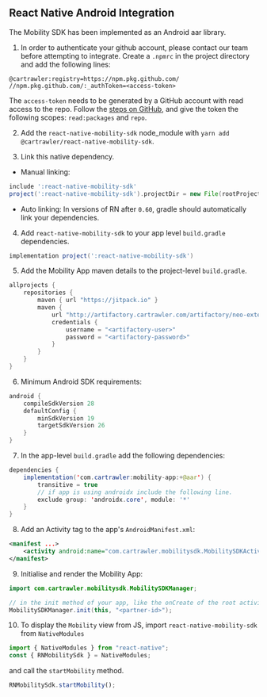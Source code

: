 ## React Native Android Integration

The Mobility SDK has been implemented as an Android aar library.

1. In order to authenticate your github account, please contact our team before attempting to integrate. Create a `.npmrc` in the project directory and add the following lines:

```
@cartrawler:registry=https://npm.pkg.github.com/
//npm.pkg.github.com/:_authToken=<access-token>
```

The `access-token` needs to be generated by a GitHub account with read access to the repo. Follow the [steps on GitHub](https://help.github.com/en/github/authenticating-to-github/creating-a-personal-access-token-for-the-command-line#creating-a-token), and give the token the following scopes: `read:packages` and `repo`.

2.  Add the `react-native-mobility-sdk` node_module with `yarn add @cartrawler/react-native-mobility-sdk`.

3. Link this native dependency.

- Manual linking:

```groovy
include ':react-native-mobility-sdk'
project(':react-native-mobility-sdk').projectDir = new File(rootProject.projectDir, '../node_modules/@cartrawler/react-native-mobility-sdk/android')
```

- Auto linking:
  In versions of RN after `0.60`, gradle should automatically link your dependencies.

4. Add `react-native-mobility-sdk` to your app level `build.gradle` dependencies.

```groovy
implementation project(':react-native-mobility-sdk')
```

5. Add the Mobility App maven details to the project-level `build.gradle`.

```java
allprojects {
    repositories {
        maven { url "https://jitpack.io" }
        maven {
            url "http://artifactory.cartrawler.com/artifactory/neo-external"
            credentials {
                username = "<artifactory-user>"
                password = "<artifactory-password>"
            }
        }
    }
}
```

6. Minimum Android SDK requirements:

```java
android {
    compileSdkVersion 28
    defaultConfig {
        minSdkVersion 19
        targetSdkVersion 26
    }
}
```

7. In the app-level `build.gradle` add the following dependencies:

```java
dependencies {
    implementation('com.cartrawler:mobility-app:+@aar') {
        transitive = true
        // if app is using androidx include the following line.
        exclude group: 'androidx.core', module: '*'
    }
}
```

8. Add an Activity tag to the app's `AndroidManifest.xml`:

```xml
<manifest ...>
    <activity android:name="com.cartrawler.mobilitysdk.MobilitySDKActivity"/>
</manifest>
```

9. Initialise and render the Mobility App:

```java
import com.cartrawler.mobilitysdk.MobilitySDKManager;

// in the init method of your app, like the onCreate of the root activity. `this` should be an Android Activity.
MobilitySDKManager.init(this, "<partner-id>");
```

10. To display the `Mobility` view from JS, import `react-native-mobility-sdk` from `NativeModules`

```javascript
import { NativeModules } from "react-native";
const { RNMobilitySdk } = NativeModules;
```

and call the `startMobility` method.

```javascript
RNMobilitySdk.startMobility();
```
